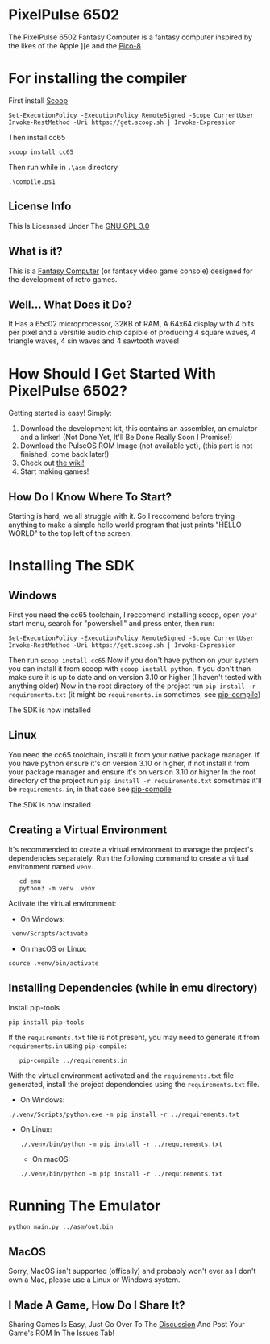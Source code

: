 # PixelPulse 6502
The PixelPulse 6502 Fantasy Computer is a fantasy computer inspired by the likes of the Apple ][e and the [Pico-8](https://www.lexaloffle.com/pico-8.php)


# For installing the compiler

First install [Scoop](https://scoop.sh/)
```
Set-ExecutionPolicy -ExecutionPolicy RemoteSigned -Scope CurrentUser           
Invoke-RestMethod -Uri https://get.scoop.sh | Invoke-Expression
```

Then install cc65
```
scoop install cc65
```

Then run while in `.\asm` directory
```
.\compile.ps1
```

## License Info
This Is Licesnsed Under The [GNU GPL 3.0](https://github.com/coltonisgod234/PixelPulse-6502/blob/main/LICENSE)

## What is it?
This is a [Fantasy Computer](https://en.wikipedia.org/wiki/Fantasy_video_game_console) (or fantasy video game console) designed for the development of retro games.

## Well... What Does it Do?
It Has a 65c02 microprocessor, 32KB of RAM, A 64x64 display with 4 bits per pixel and a versitile audio chip capible of producing 4 square waves, 4 triangle waves, 4 sin waves and 4 sawtooth waves!

# How Should I Get Started With PixelPulse 6502?
Getting started is easy! Simply:
1. Download the development kit, this contains an assembler, an emulator and a linker! (Not Done Yet, It'll Be Done Really Soon I Promise!)
2. Download the PulseOS ROM Image (not available yet), (this part is not finished, come back later!)
3. Check out [the wiki!](https://github.com/coltonisgod234/PixelPulse-6502/wiki/)
4. Start making games!

## How Do I Know Where To Start?
Starting is hard, we all struggle with it. So I reccomend before trying anything to make a simple hello world program that just prints "HELLO WORLD" to the top left of the screen.

# Installing The SDK
## Windows
First you need the cc65 toolchain, I reccomend installing scoop, open your start menu, search for "powershell" and press enter, then run:
```
Set-ExecutionPolicy -ExecutionPolicy RemoteSigned -Scope CurrentUser
Invoke-RestMethod -Uri https://get.scoop.sh | Invoke-Expression
```
Then run `scoop install cc65`
Now if you don't have python on your system you can install it from scoop with `scoop install python`, if you don't then make sure it is up to date and on version 3.10 or higher (I haven't tested with anything older)
Now in the root directory of the project run `pip install -r requirements.txt` (it might be `requirements.in` sometimes, see [pip-compile](https://pip-tools.readthedocs.io/en/latest/cli/pip-compile/))

The SDK is now installed

## Linux
You need the cc65 toolchain, install it from your native package manager.
If you have python ensure it's on version 3.10 or higher, if not install it from your package manager and ensure it's on version 3.10 or higher
In the root directory of the project run `pip install -r requirements.txt` sometimes it'll be `requirements.in`, in that case see [pip-compile](https://pip-tools.readthedocs.io/en/latest/cli/pip-compile/)

The SDK is now installed


## Creating a Virtual Environment

It's recommended to create a virtual environment to manage the project's dependencies separately. Run the following command to create a virtual environment named `venv`.

```
   cd emu
   python3 -m venv .venv
```

Activate the virtual environment:

- On Windows:
```
.venv/Scripts/activate
```

- On macOS or Linux:
```
source .venv/bin/activate
```

## Installing Dependencies (while in emu directory)

Install pip-tools

```
pip install pip-tools
```
   
If the `requirements.txt` file is not present, you may need to generate it from `requirements.in` using `pip-compile`:

```
   pip-compile ../requirements.in
```

With the virtual environment activated and the `requirements.txt` file generated, install the project dependencies using the `requirements.txt` file.
   - On Windows:
   ```
   ./.venv/Scripts/python.exe -m pip install -r ../requirements.txt
   ```

- On Linux:
   ```
   ./.venv/bin/python -m pip install -r ../requirements.txt
   ```

   - On macOS:
   ```
   ./.venv/bin/python -m pip install -r ../requirements.txt
   
   ```


# Running The Emulator

```
python main.py ../asm/out.bin
```


## MacOS
Sorry, MacOS isn't supported (offically) and probably won't ever as I don't own a Mac, please use a Linux or Windows system.

## I Made A Game, How Do I Share It?
Sharing Games Is Easy, Just Go Over To The [Discussion](https://github.com/coltonisgod234/PixelPulse-6502/discussions/1) And Post Your Game's ROM In The Issues Tab!
